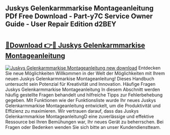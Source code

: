 ## Juskys Gelenkarmmarkise Montageanleitung PDf Free Download - Part-y7C Service Owner Guide - User Repair Edition d2BEY

# <h2><a href="http://df7kvze.blite.top/?on=Juskys+Gelenkarmmarkise+Montageanleitung">🔗Download 👉🔴 Juskys Gelenkarmmarkise Montageanleitung</a></h2>

[![Juskys Gelenkarmmarkise Montageanleitung new download](https://i.imgur.com/lujVjoI.png)](http://df7kvze.blite.top/?on=Juskys+Gelenkarmmarkise+Montageanleitung)
Entdecken Sie neue Möglichkeiten Willkommen in der Welt der Möglichkeiten mit Ihrem neuen Juskys Gelenkarmmarkise Montageanleitung! Dieses Handbuch untersucht sein Potenzial für Kreativität und Innovation. Häufige Fragen Juskys Gelenkarmmarkise Montageanleitung In diesem Abschnitt werden häufig gestellte Fragen behandelt und hilfreiche Tipps zur Fehlerbehebung gegeben. Mit Funktionen wie der Funktionsliste wurde Ihr neues Juskys Gelenkarmmarkise Montageanleitung entwickelt, um die Produktivität und Effizienz zu maximieren. Wir vertrauen darauf, dass das Juskys Gelenkarmmarkise MontageanleitungD eine zuverlässige und effektive Ressource bei Ihren Bemühungen war, Ihr neues Gerät zu beherrschen. Bei Fragen oder Bedenken wenden Sie sich bitte an unser Kundendienstteam.
